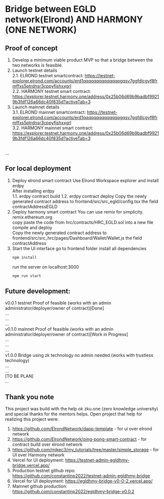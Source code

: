 # Bridge between EGLD network(Elrond) AND HARMONY (ONE NETWORK)


## Proof of concept 
1. Develop a minimum viable product MVP so that a bridge between the two networks is feasible.
2. Launch testnet details<br />
    2.1. ELROND testnet smartcontract: https://testnet-explorer.elrond.com/accounts/erd1qqqqqqqqqqqqqpgqsv7ggfdlcgyf8frmffxs5ptrdnsr3cppyfjshxxgrl <br />
    2.2. HARMONY testnet smart contract: https://explorer.testnet.harmony.one/address/0x25b06d69b9badbf99219b3fdf126a66dc40f835d?activeTab=3 <br />
3. Launch mainnet details<br />
    3.1. ELROND mainnet smartcontract: https://testnet-explorer.elrond.com/accounts/erd1qqqqqqqqqqqqqpgqsv7ggfdlcgyf8frmffxs5ptrdnsr3cppyfjshxxgrl <br />
    3.2. HARMONY mainnet smart contract: https://explorer.testnet.harmony.one/address/0x25b06d69b9badbf99219b3fdf126a66dc40f835d?activeTab=3 <br />
<br />
...

## For local deployment
1. Deploy elrond smart contract 
    Use Elrond Workspace explorer and install erdpy<br />
    After installing erdpy<br />
1.1. erdpy contract build
1.2. erdpy contract deploy
    Copy the newly generated contract address to frontend/src/src_egld/config.tsx the field contractAddressEGLD<br />
2. Deploy harmony smart contract
    You can use remix for simplicity. remix.ethereum.org<br />
    copy paste the code from hrc/contracts/HRC_EGLD.sol into a new file<br />
    compile and deploy <br />
    Copy the newly generated contract address to frontend/src/src_hrc/pages/Dashboard/Wallet/Wallet.js the field contractAddress<br />
3. Start the UI interface 
    go to frontend folder
    install all dependencies
    ```sh
    npm install
    ```
    run the server on localhost:3000
    ```sh
    npm run start
    ```



## Future development:
v0.0.1 testnet Proof of feasible (works with an admin administrator/deployer/owner of contract)[Done]<br />
...<br />
...<br />
...<br />
v0.1.0 mainnet Proof of feasible (works with an admin administrator/deployer/owner of contract)[Work in Progress]<br />
...<br />
...<br />
...<br />
v1.0.0 Bridge using zk technology no admin needed (works with trustless technology)<br />
...<br />
...<br />
[TO BE PLAN]<br />
...<br />

## Thank you note
This project was build with the help ok zku.one (zero knowledge university) and special thanks for the mentors helps.
Open project that help for realizing this project were:
1. https://github.com/ElrondNetwork/dapp-template - for ui over elrond network
2. https://github.com/ElrondNetwork/ping-pong-smart-contract - for contract build  over elrond network
3. https://github.com/mikec3/my_tutorials/tree/master/simple_storage - for UI over Harmony network
4. Vercel for UI deployment: https://testnet-admin-egldhmy-bridge.vercel.app/ 
5. Production testnet github repo: https://github.com/constantinp2022/testnet-admin-egldhmy-bridge
6. Vercel for UI deployment: https://egldhmy-bridge-v0-0-2.vercel.app/
7. Mainnet github production: https://github.com/constantinp2022/egldhmy-bridge-v0.0.2
